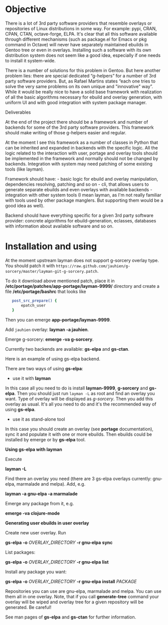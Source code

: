 Objective
=========

There is a lot of 3rd party software providers that resemble overlays
or repositories of Linux distributions in some way. For example: pypi,
CRAN, CPAN, CTAN, octave-forge, ELPA.  It's clear that all this
software available through different mechanisms (such as package.el
for Emacs or pkg command in Octave) will never have separately
maintained ebuilds in Gentoo tree or even in overlays. Installing such
a software with its own distribution system does not seem like a good
idea, especially if one needs to install it system-wide.

There is a number of solutions for this problem in Gentoo.  But here
another problem lies: there are special dedicated “g-helpers” for a
number of 3rd party software providers. But, as Rafael Martins states
“each one tries to solve the very same problems on its own unique and
"innovative" way”. While it would be really nice to have a solid base
framework with realization of all the basic algorithms necessary for
ebuild and overlay generation, with uniform UI and with good
integration with system package manager.

Deliverables

At the end of the project there should be a framework and number of
backends for some of the 3rd party software providers. This framework
should make writing of those g-helpers easier and regular.

At the moment I see this framework as a number of classes in Python
that can be inherited and expanded in backends with the specific
logic. All the logic related to the interaction with user, portage and
overlay tools should be implemented in the framework and normally
should not be changed by backends. Integration with system may need
patching of some existing tools (like layman).

Framework should have: - basic logic for ebuild and overlay
manipulation, dependencies resolving, patching and so on - cli, that
allows users to generate separate ebuilds and even overlays with
available backends - integration with other system tools (I mean
layman, as I'm not really familiar with tools used by other package
manglers. But supporting them would be a good idea as well).

Backend should have everything specific for a given 3rd party software
provider: concrete algorithms for ebuild-generation, eclasses,
databases with information about available software and so on.

Installation and using
======================

At the moment upstream layman does not support g-sorcery overlay type.
You should patch it with `https://raw.github.com/jauhien/g-sorcery/master/layman-git-g-sorcery.patch`.

To do it download above mentioned patch, place it in
**/etc/portage/patches/app-portage/layman-9999/** directory and
create a file **/etc/portage/bashrc** that looks like

```bash
   post_src_prepare() {
       epatch_user
   }
```

Then you can emerge **app-portage/layman-9999**.

Add `jauhien` overlay: **layman -a jauhien**.

Emerge g-sorcery: **emerge -va g-sorcery**.

Currently two backends are available: **gs-elpa** and **gs-ctan**.

Here is an example of using gs-elpa backend.

There are two ways of using **gs-elpa**:

* use it with **layman**

In this case all you need to do is install **layman-9999**, **g-sorcery**
and **gs-elpa**. Then you should just run `layman -L` as
root and find an overlay you want. Type of overlay will be
displayed as *g-sorcery*. Then you add this overlay as
usual. It's all you need to do and it's the recommended way of
using **gs-elpa**.

* use it as stand-alone tool

In this case you should create an overlay (see **portage** documentation), sync it and populate
it with one or more ebuilds. Then ebuilds could be installed by emerge or by **gs-elpa** tool.

**Using gs-elpa with layman**

Execute

**layman -L**

Find there an overlay you need (there are
3 gs-elpa overlays currently: gnu-elpa, marmalade and melpa).
Add, e.g.

**layman -a gnu-elpa -a marmalade**

Emerge any package from it, e.g.

**emerge -va clojure-mode**

**Generating user ebuilds in user overlay**

Create new user overlay. Run

**gs-elpa -o** *OVERLAY_DIRECTORY* **-r gnu-elpa** **sync**

List packages:

**gs-elpa -o** *OVERLAY_DIRECTORY* **-r gnu-elpa** **list**

Install any package you want:

**gs-elpa -o** *OVERLAY_DIRECTORY* **-r gnu-elpa** **install** *PACKAGE*

Repositories you can use are gnu-elpa, marmalade and melpa. You can use them
all in one overlay. Note, that if you call **generate-tree** command your overlay
will be wiped and overlay tree for a given repository will be generated. Be careful!

See man pages of **gs-elpa** and **gs-ctan** for further information.
